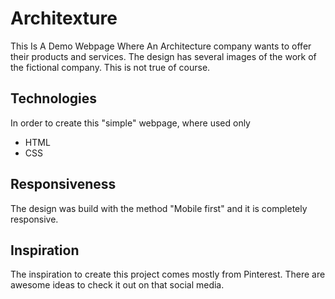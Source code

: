 # Architexture
This Is A Demo Webpage Where An Architecture company wants to offer their products and services. The design has several images of the work of the fictional company. This is not true of course.

## Technologies
In order to create this "simple" webpage, where used only
- HTML
- CSS

## Responsiveness
The design was build with the method "Mobile first" and it is completely responsive.

## Inspiration
The inspiration to create this project comes mostly from Pinterest. There are awesome ideas to check it out on that social media.
